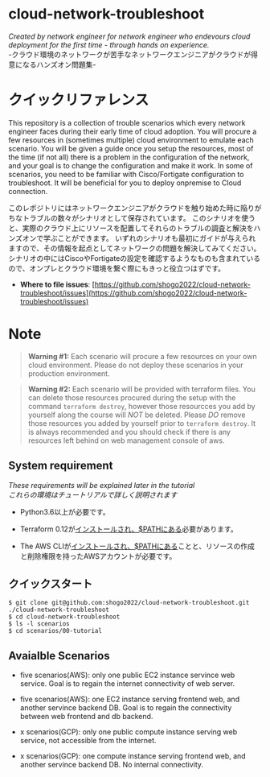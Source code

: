 # cloud-network-troubleshoot

_Created by network engineer for network engineer who endevours cloud deployment for the first time - through hands on experience._  
-クラウド環境のネットワークが苦手なネットワークエンジニアがクラウドが得意になるハンズオン問題集-

# クイックリファレンス

This repository is a collection of trouble scenarios which every network engineer faces during their early time of cloud adoption. You will procure a few resources in (sometimes multiple) cloud environment to emulate each scenario.
You will be given a guide once you setup the resources, most of the time (if not all) there is a problem in the configuration of the network, and your goal is to change the configuration and make it work.
In some of scenarios, you need to be familiar with Cisco/Fortigate configuration to troubleshoot. It will be beneficial for you to deploy onpremise to Cloud connection.

このレポジトリにはネットワークエンジニアがクラウドを触り始めた時に陥りがちなトラブルの数々がシナリオとして保存されています。
このシナリオを使うと、実際のクラウド上にリソースを配置してそれらのトラブルの調査と解決をハンズオンで学ぶことができます。
いずれのシナリオも最初にガイドが与えられますので、その情報を起点としてネットワークの問題を解決してみてください。
シナリオの中にはCiscoやFortigateの設定を確認するようなものも含まれているので、オンプレとクラウド環境を繋ぐ際にもきっと役立つはずです。

- **Where to file issues**:
[https://github.com/shogo2022/cloud-network-troubleshoot/issues](https://github.com/shogo2022/cloud-network-troubleshoot/issues)

# Note

> **Warning #1:** Each scenario will procure a few resources on your own cloud environment. Please do not deploy these scenarios in your production environment.

> **Warning #2:** Each scenario will be provided with terraform files. You can delete those resources procured during the setup with the command `terraform destroy`, however those resourcces you add by yourself along the course will *NOT* be deleted. Please *DO* remove those resources you added by yourself prior to `terraform destroy`. It is always recommended and you should check if there is any resources left behind on web management console of aws.

## System requirement
_These requirements will be explained later in the tutorial_  
_これらの環境はチュートリアルで詳しく説明されます_

* Python3.6以上が必要です。

* Terraform 0.12が[インストールされ、$PATHにある](https://learn.hashicorp.com/terraform/getting-started/install.html)必要があります。
* The AWS CLIが[インストールされ、$PATHにある](https://docs.aws.amazon.com/cli/latest/userguide/cli-chap-install.html)ことと、リソースの作成と削除権限を持ったAWSアカウントが必要です。

## クイックスタート

```
$ git clone git@github.com:shogo2022/cloud-network-troubleshoot.git ./cloud-network-troubleshoot
$ cd cloud-network-troubleshoot
$ ls -l scenarios
$ cd scenarios/00-tutorial
```

## Avaialble Scenarios 

- five scenarios(AWS): only one public EC2 instance servince web service. Goal is to regain the internet connectivity of web server.

- five scenarios(AWS): one EC2 instance serving frontend web, and another servince backend DB. Goal is to regain the connectivity between web frontend and db backend.

- x scenarios(GCP): only one public compute instance serving web service, not accessible from the internet.

- x scenarios(GCP): one compute instance serving frontend web, and another servince backend DB. No internal connectivity.